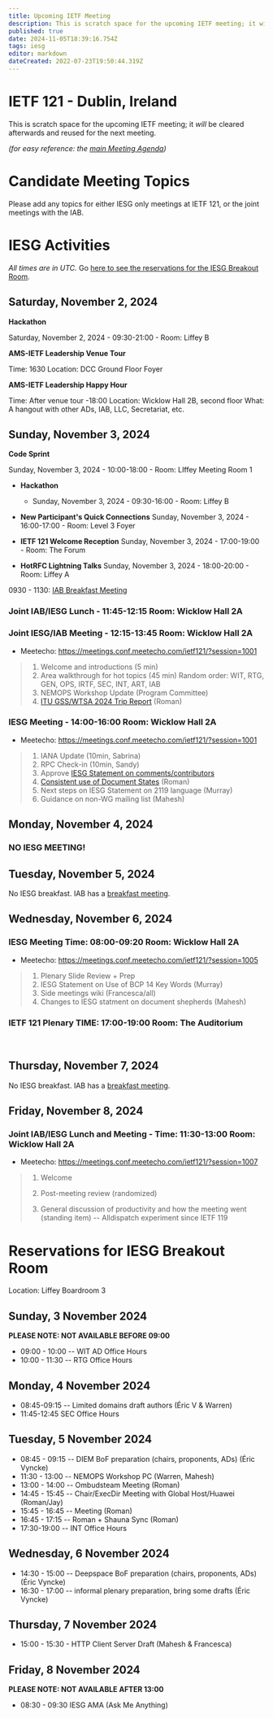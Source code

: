 ```yaml
---
title: Upcoming IETF Meeting
description: This is scratch space for the upcoming IETF meeting; it will be cleared afterwards and reused for the next meeting.
published: true
date: 2024-11-05T18:39:16.754Z
tags: iesg
editor: markdown
dateCreated: 2022-07-23T19:50:44.319Z
---
```


# IETF 121 - Dublin, Ireland
This is scratch space for the upcoming IETF meeting; it *will* be cleared afterwards and reused for the next meeting. 

*(for easy reference: the [main Meeting Agenda](https://datatracker.ietf.org/meeting/agenda/))*

# Candidate Meeting Topics
Please add any topics for either IESG only meetings at IETF 121, or the joint meetings with the IAB.




# IESG Activities
*All times are in UTC.* Go [here to see the reservations for the IESG Breakout Room](#IESGBreakoutRoom).

## Saturday, November 2, 2024

**Hackathon**

Saturday, November 2, 2024 - 09:30-21:00 - Room: Liffey B
 

**AMS-IETF Leadership Venue Tour**

Time: 1630
Location: DCC Ground Floor Foyer

**AMS-IETF Leadership Happy Hour**

Time: After venue tour -18:00
Location: Wicklow Hall 2B, second floor
What: A hangout with other ADs, IAB, LLC, Secretariat, etc.

## Sunday, November 3, 2024

**Code Sprint**

Sunday, November 3, 2024 - 10:00-18:00 - Room: LIffey Meeting Room 1

- **Hackathon**

  - Sunday, November 3, 2024 - 09:30-16:00 - Room: Liffey B
  
- **New Participant's Quick Connections** Sunday, November 3, 2024 - 16:00-17:00 - Room: Level 3 Foyer
- **IETF 121 Welcome Reception** Sunday, November 3, 2024 - 17:00-19:00 - Room: The Forum
- **HotRFC Lightning Talks** Sunday, November 3, 2024 - 18:00-20:00 - Room: Liffey A

0930 - 1130: [IAB Breakfast Meeting](https://wiki.ietf.org/group/iab/Agenda121)

### Joint IAB/IESG Lunch - 11:45-12:15 Room: Wicklow Hall 2A

### Joint IESG/IAB Meeting - 12:15-13:45 Room: Wicklow Hall 2A

* Meetecho: https://meetings.conf.meetecho.com/ietf121/?session=1001

>1. Welcome and introductions (5 min)
>2. Area walkthrough for hot topics (45 min)
    Random order: WIT, RTG, GEN, OPS, IRTF, SEC, INT, ART, IAB
>3. NEMOPS Workshop Update (Program Committee)
>4. [ITU GSS/WTSA 2024 Trip Report](https://docs.google.com/document/d/1aZb4OH9hHZwrk_Jg-k0quRLllO0mcOZ5k2WDGQLERtA/edit) (Roman) 


### IESG Meeting - 14:00-16:00 Room: Wicklow Hall 2A

* Meetecho: https://meetings.conf.meetecho.com/ietf121/?session=1001

>1.  IANA Update (10min, Sabrina)
>2.  RPC Check-in (10min, Sandy)
>3.  Approve [IESG Statement on comments/contributors](https://docs.google.com/document/d/1b81ufX4kxgQBcEH7NomS4t6SO3c42r-mORCulI0js1Q/edit)
>4.  [Consistent use of Document States](https://docs.google.com/document/d/1AHzNzTbym2aQ9RPuFrRNjOKA2Is9o-BNKg-IwOdbEoY/edit) (Roman)
>5.  Next steps on IESG Statement on 2119 language (Murray)
>6.  Guidance on non-WG mailing list (Mahesh)

## Monday, November 4, 2024

### NO IESG MEETING!





 
## Tuesday, November 5, 2024


No IESG breakfast. IAB has a [breakfast meeting](https://wiki.ietf.org/group/iab/Agenda121).
  
## Wednesday, November 6, 2024
### IESG Meeting Time: 08:00-09:20  Room: Wicklow Hall 2A

* Meetecho: https://meetings.conf.meetecho.com/ietf121/?session=1005

>1. Plenary Slide Review + Prep
>2. IESG Statement on Use of BCP 14 Key Words (Murray)
>3. Side meetings wiki (Francesca/all)
>4. Changes to IESG statment on document shepherds (Mahesh)

### IETF 121 Plenary TIME: 17:00-19:00 Room: The Auditorium
&nbsp;
## Thursday, November 7, 2024

No IESG breakfast. IAB has a [breakfast meeting](https://wiki.ietf.org/group/iab/Agenda121).

## Friday, November 8, 2024

### Joint IAB/IESG Lunch and Meeting - Time: 11:30-13:00 Room: Wicklow Hall 2A

* Meetecho:  https://meetings.conf.meetecho.com/ietf121/?session=1007

> 1. Welcome
> 2. Post-meeting review (randomized)
> 
> 3. General discussion of productivity and how the meeting went (standing item)
> -- Alldispatch experiment since IETF 119

# <a id="IESGBreakoutRoom"></a>Reservations for IESG Breakout Room

Location: Liffey Boardroom 3

## Sunday, 3 November 2024
**PLEASE NOTE: NOT AVAILABLE BEFORE 09:00**

* 09:00 - 10:00 -- WIT AD Office Hours
* 10:00 - 11:30 -- RTG Office Hours

## Monday, 4 November 2024

* 08:45-09:15 -- Limited domains draft authors (Éric V & Warren)
* 11:45-12:45 SEC Office Hours

## Tuesday, 5 November 2024
* 08:45 - 09:15 -- DIEM BoF preparation (chairs, proponents, ADs) (Éric Vyncke)
* 11:30 - 13:00 -- NEMOPS Workshop PC (Warren, Mahesh)
* 13:00 - 14:00 -- Ombudsteam Meeting (Roman)
* 14:45 - 15:45 -- Chair/ExecDir Meeting with Global Host/Huawei (Roman/Jay)
* 15:45 - 16:45 -- Meeting (Roman)
* 16:45 - 17:15 -- Roman + Shauna Sync (Roman)
* 17:30-19:00 -- INT Office Hours

## Wednesday, 6 November 2024
* 14:30 - 15:00 -- Deepspace BoF preparation (chairs, proponents, ADs) (Éric Vyncke)
* 16:30 - 17:00 -- informal plenary preparation, bring some drafts (Éric Vyncke)

## Thursday, 7 November 2024

* 15:00 - 15:30 - HTTP Client Server Draft (Mahesh & Francesca)

## Friday, 8 November 2024
**PLEASE NOTE: NOT AVAILABLE AFTER 13:00**

* 08:30 - 09:30 IESG AMA (Ask Me Anything)


